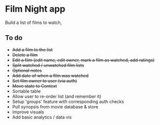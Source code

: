 # Film Night app

Build a list of films to watch,

## To do

- ~~Add a film to the list~~
- ~~Delete a film~~
- ~~Edit a film (edit name, edit owner, mark a film as watched, add ratings)~~
- ~~Split watched / unwatched film lists~~
- ~~Optional notes~~
- ~~Add date of when a film was watched~~
- ~~Set film owner to user (via auth)~~
- ~~Move state to Context~~
- Sortable table
- Allow user to re-order list (and remember it)
- Setup 'groups' feature with corresponding auth checks
- Pull synopsis from movie database & store
- Improve visuals
- Add basic analytics / data vis
